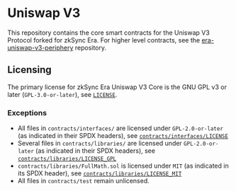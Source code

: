 # Uniswap V3

This repository contains the core smart contracts for the Uniswap V3 Protocol forked for zkSync Era.
For higher level contracts, see the [era-uniswap-v3-periphery](https://github.com/uniswap-zksync/era-uniswap-v3-periphery)
repository.

## Licensing

The primary license for zkSync Era Uniswap V3 Core is the GNU GPL v3 or later (`GPL-3.0-or-later`), see [`LICENSE`](./LICENSE).

### Exceptions

- All files in `contracts/interfaces/` are licensed under `GPL-2.0-or-later` (as indicated in their SPDX headers), see [`contracts/interfaces/LICENSE`](./contracts/interfaces/LICENSE)
- Several files in `contracts/libraries/` are licensed under `GPL-2.0-or-later` (as indicated in their SPDX headers), see [`contracts/libraries/LICENSE_GPL`](contracts/libraries/LICENSE_GPL)
- `contracts/libraries/FullMath.sol` is licensed under `MIT` (as indicated in its SPDX header), see [`contracts/libraries/LICENSE_MIT`](contracts/libraries/LICENSE_MIT)
- All files in `contracts/test` remain unlicensed.
